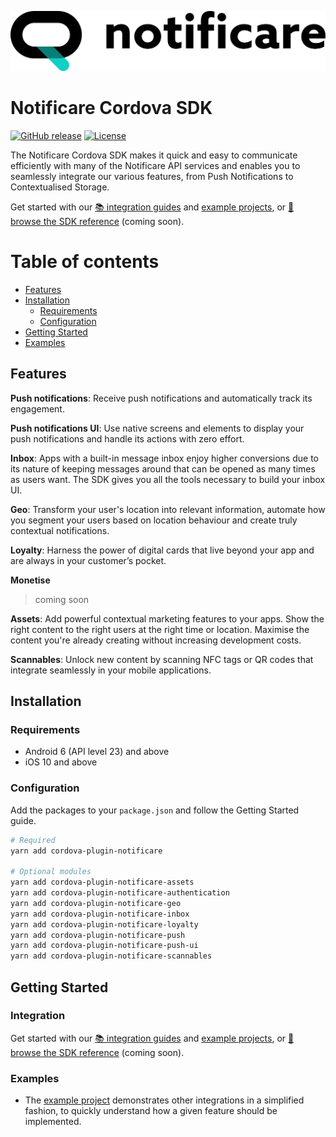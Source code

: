 [<img src="https://raw.githubusercontent.com/notificare/notificare-sdk-cordova/main/assets/logo.png"/>](https://notificare.com)

# Notificare Cordova SDK

[![GitHub release](https://img.shields.io/github/v/release/notificare/notificare-sdk-cordova)](https://github.com/notificare/notificare-sdk-cordova/releases)
[![License](https://img.shields.io/github/license/notificare/notificare-sdk-cordova)](https://github.com/notificare/notificare-sdk-cordova/blob/main/LICENSE)

The Notificare Cordova SDK makes it quick and easy to communicate efficiently with many of the Notificare API services and enables you to seamlessly integrate our various features, from Push Notifications to Contextualised Storage.

Get started with our [📚 integration guides](https://docs.notifica.re/sdk/v3/cordova/setup) and [example projects](#examples), or [📘 browse the SDK reference]() (coming soon).


Table of contents
=================

* [Features](#features)
* [Installation](#installation)
  * [Requirements](#requirements)
  * [Configuration](#configuration)
* [Getting Started](#getting-started)
* [Examples](#examples)


## Features

**Push notifications**: Receive push notifications and automatically track its engagement.

**Push notifications UI**: Use native screens and elements to display your push notifications and handle its actions with zero effort.

**Inbox**: Apps with a built-in message inbox enjoy higher conversions due to its nature of keeping messages around that can be opened as many times as users want. The SDK gives you all the tools necessary to build your inbox UI.

**Geo**: Transform your user's location into relevant information, automate how you segment your users based on location behaviour and create truly contextual notifications.

**Loyalty**: Harness the power of digital cards that live beyond your app and are always in your customer’s pocket.

**Monetise**
> coming soon

**Assets**: Add powerful contextual marketing features to your apps. Show the right content to the right users at the right time or location. Maximise the content you're already creating without increasing development costs.

**Scannables**: Unlock new content by scanning NFC tags or QR codes that integrate seamlessly in your mobile applications.


## Installation

### Requirements

* Android 6 (API level 23) and above
* iOS 10 and above

### Configuration

Add the packages to your `package.json` and follow the Getting Started guide.

```bash
# Required
yarn add cordova-plugin-notificare

# Optional modules
yarn add cordova-plugin-notificare-assets
yarn add cordova-plugin-notificare-authentication
yarn add cordova-plugin-notificare-geo
yarn add cordova-plugin-notificare-inbox
yarn add cordova-plugin-notificare-loyalty
yarn add cordova-plugin-notificare-push
yarn add cordova-plugin-notificare-push-ui
yarn add cordova-plugin-notificare-scannables
```

## Getting Started

### Integration
Get started with our [📚 integration guides](https://docs.notifica.re/sdk/v3/cordova/setup) and [example projects](#examples), or [📘 browse the SDK reference]() (coming soon).


### Examples
- The [example project](https://github.com/Notificare/notificare-sdk-cordova/tree/main/sample) demonstrates other integrations in a simplified fashion, to quickly understand how a given feature should be implemented.
